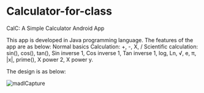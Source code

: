 # Calculator-for-class

CalC: A Simple Calculator Android App

This app is developed in Java programming language. The features of the app are as below:
Normal basics Calculation: +, -, X, /
Scientific calculation: sin(), cos(), tan(), Sin inverse 1, Cos inverse 1, Tan inverse 1,
log, Ln, √, e, π, |x|, prime(), X power 2, X power y.

The design is as below:

![madlCapture](https://user-images.githubusercontent.com/35773374/197699550-22907242-61b8-48c3-ae58-10a8ac784fc1.JPG)
